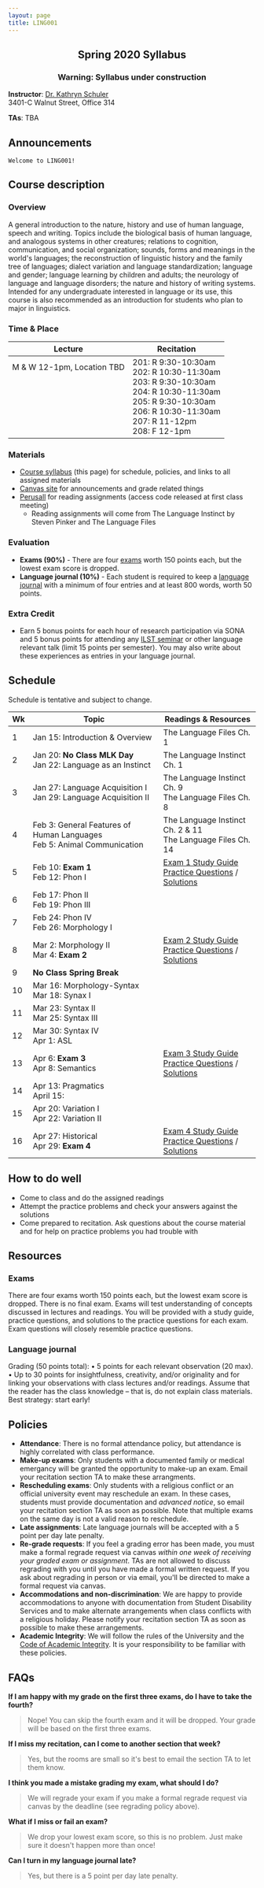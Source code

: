 ```yaml
---
layout: page
title: LING001 
---
```


<h2 align="center">Spring 2020 Syllabus</h2>
<h3 align="center">Warning: Syllabus under construction</h3>

**Instructor**: [Dr. Kathryn Schuler](mailto:kschuler@sas.upenn.edu)  
3401-C Walnut Street, Office 314

**TAs**: TBA

## Announcements

```
Welcome to LING001!
```

## Course description

### Overview
A general introduction to the nature, history and use of human language, speech and writing. Topics include the biological basis of human language, and analogous systems in other creatures; relations to cognition, communication, and social organization; sounds, forms and meanings in the world's languages; the reconstruction of linguistic history and the family tree of languages; dialect variation and language standardization; language and gender; language learning by children and adults; the neurology of language and language disorders; the nature and history of writing systems. Intended for any undergraduate interested in language or its use, this course is also recommended as an introduction for students who plan to major in linguistics.

### Time & Place

Lecture | Recitation
--- | ---
M & W 12-1pm, Location TBD<br><br><br><br><br><br><br> | 201: R 9:30-10:30am<br>202: R 10:30-11:30am <br>203: R 9:30-10:30am<br>204: R 10:30-11:30am<br>205: R 9:30-10:30am<br>206: R 10:30-11:30am<br>207: R 11-12pm<br>208: F 12-1pm 
  
### Materials
- [Course syllabus](https://www.kathrynschuler.com/courses/ling001/) (this page) for schedule, policies, and links to all assigned materials
- [Canvas site](https://canvas.upenn.edu/courses/1489351) for announcements and grade related things
- [Perusall](https://app.perusall.com/courses/intro-to-linguistics-1) for reading assignments (access code released at first class meeting)
  - Reading assignments will come from The Language Instinct by Steven Pinker and The Language Files

### Evaluation 
- **Exams (90%)** - There are four [exams](#exams) worth 150 points each, but the lowest exam score is dropped. 
- **Language journal (10%)** - Each student is required to keep a [language journal](#language-journal) with a minimum of four entries and at least 800 words, worth 50 points.

### Extra Credit
-  Earn 5 bonus points for each hour of research participation via SONA and 5 bonus points for attending any [ILST seminar](http://web.sas.upenn.edu/lcs/news-events/ilst-seminar/) or other language relevant talk (limit 15 points per semester). You may also write about these experiences as entries in your language journal.

## Schedule
Schedule is tentative and subject to change.

Wk  | Topic | Readings & Resources
  --- | --- | --- 
1 | Jan 15: Introduction & Overview | The Language Files Ch. 1
2 | Jan 20: **No Class MLK Day**<br>Jan 22: Language as an Instinct | The Language Instinct Ch. 1
3 | Jan 27: Language Acquisition I<br>Jan 29: Language Acquisition II  | The Language Instinct Ch. 9<br>The Language Files Ch. 8
4 | Feb 3: General Features of Human Languages<br>Feb 5: Animal Communication   | The Language Instinct Ch. 2 & 11<br> The Language Files Ch. 14
5 | Feb 10: **Exam 1** <br> Feb 12: Phon I |  [Exam 1 Study Guide](https://docs.google.com/document/u/1/d/e/2PACX-1vT1z77QGPY6gGvx_XSNUE3dfj6EZIhKiov-woO6bqIOpGbzzeRI7YQZTQrIuSMLejaBgU5otTKxdHAU/pub)<br>[Practice Questions](not-yet) / [Solutions](not-yet)
6 | Feb 17: Phon II<br>Feb 19: Phon III | 
7 | Feb 24: Phon IV<br>Feb 26: Morphology I | 
8 | Mar 2: Morphology II<br>Mar 4: **Exam 2** | [Exam 2 Study Guide](not-yet)<br>[Practice Questions](not-yet) / [Solutions](not-yet)
9 | **No Class Spring Break** |  
10 | Mar 16: Morphology-Syntax<br>Mar 18: Synax I | 
11 | Mar 23: Syntax II<br>Mar 25: Syntax III |  
12 | Mar 30: Syntax IV<br> Apr 1: ASL | 
13 | Apr 6: **Exam 3**<br> Apr 8: Semantics | [Exam 3 Study Guide](not-yet)<br>[Practice Questions](not-yet) / [Solutions](not-yet)
14 | Apr 13: Pragmatics<br>April 15: |
15 | Apr 20:  Variation I<br> Apr 22: Variation II |
16 | Apr 27: Historical<br>Apr 29: **Exam 4** | [Exam 4 Study Guide](not-yet)<br>[Practice Questions](not-yet) / [Solutions](not-yet)

## How to do well
- Come to class and do the assigned readings
- Attempt the practice problems and check your answers against the solutions
- Come prepared to recitation. Ask questions about the course material and for help on practice problems you had trouble with

## Resources
### Exams
There are four exams worth 150 points each, but the lowest exam score is dropped. There is no final exam. Exams will test understanding of concepts discussed in lectures and readings. You will be provided with a study guide, practice questions, and solutions to the practice questions for each exam. Exam questions will closely resemble practice questions. 

### Language journal
Grading (50 points total):
• 5 points for each relevant observation (20 max).
• Up to 30 points for insightfulness, creativity, and/or originality and for linking your observations with class lectures and/or readings. Assume that the reader has the class knowledge – that is, do not explain class materials. Best strategy: start early!

## Policies
- **Attendance**: There is no formal attendance policy, but attendance is highly correlated with class performance.
- **Make-up exams**: Only students with a documented family or medical emergancy will be granted the opportunity to make-up an exam. Email your recitation section TA to make these arrangments.
- **Rescheduling exams**: Only students with a religious conflict or an official university event may reschedule an exam. In these cases, students must provide documentation and *advanced notice*, so email your recitation section TA as soon as possible. Note that multiple exams on the same day is not a valid reason to reschedule. 
- **Late assignments**: Late language journals will be accepted with a 5 point per day late penalty.
- **Re-grade requests**: If you feel a grading error has been made, you must make a formal regrade request via canvas *within one week of receiving your graded exam or assignment*. TAs are not allowed to discuss regrading with you until you have made a formal written request. If you ask about regrading in person or via email, you'll be directed to make a formal request via canvas.
- **Accommodations and non-discrimination**: We are happy to provide accommodations to anyone with documentation from Student Disability Services and to make alternate arrangements when class conflicts with a religious holiday. Please notify your recitation section TA as soon as possible to make these arrangements.
- **Academic Integrity**: We will follow the rules of the University and the [Code of Academic Integrity](https://catalog.upenn.edu/pennbook/code-of-academic-integrity/).  It is your responsibility to be familiar with these policies.



## FAQs
**If I am happy with my grade on the first three exams, do I have to take the fourth?**
> Nope! You can skip the fourth exam and it will be dropped. Your grade will be based on the first three exams.

**If I miss my recitation, can I come to another section that week?**
> Yes, but the rooms are small so it's best to email the section TA to let them know.

**I think you made a mistake grading my exam, what should I do?**
> We will regrade your exam if you make a formal regrade request via canvas by the deadline (see regrading policy above).

**What if I miss or fail an exam?**
> We drop your lowest exam score, so this is no problem. Just make sure it doesn't happen more than once! 

**Can I turn in my language journal late?** 
> Yes, but there is a 5 point per day late penalty.
